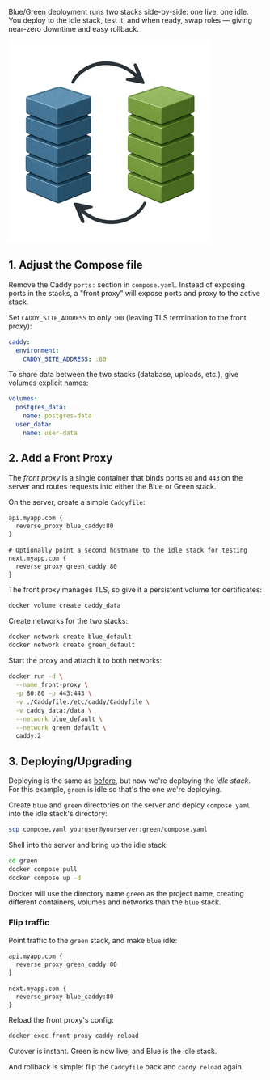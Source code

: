 Blue/Green deployment runs two stacks side-by-side: one live, one idle. You
deploy to the idle stack, test it, and when ready, swap roles — giving
near-zero downtime and easy rollback.

![Blue/Green](assets/bluegreen.png)

## 1. Adjust the Compose file

Remove the Caddy `ports:` section in `compose.yaml`. Instead of exposing ports
in the stacks, a "front proxy" will expose ports and proxy to the active stack.

Set `CADDY_SITE_ADDRESS` to only `:80` (leaving TLS termination to the front
proxy):

```yaml title="compose.yaml"
caddy:
  environment:
    CADDY_SITE_ADDRESS: :80
```

To share data between the two stacks (database, uploads, etc.), give volumes
explicit names:

```yaml title="compose.yaml"
volumes:
  postgres_data:
    name: postgres-data
  user_data:
    name: user-data
```

## 2. Add a Front Proxy

The _front proxy_ is a single container that binds ports `80` and `443` on the
server and routes requests into either the Blue or Green stack.

On the server, create a simple `Caddyfile`:

```caddyfile title="Caddyfile"
api.myapp.com {
  reverse_proxy blue_caddy:80
}

# Optionally point a second hostname to the idle stack for testing
next.myapp.com {
  reverse_proxy green_caddy:80
}
```

The front proxy manages TLS, so give it a persistent volume for certificates:

```sh
docker volume create caddy_data
```

Create networks for the two stacks:

```sh
docker network create blue_default
docker network create green_default
```

Start the proxy and attach it to both networks:

```sh
docker run -d \
  --name front-proxy \
  -p 80:80 -p 443:443 \
  -v ./Caddyfile:/etc/caddy/Caddyfile \
  -v caddy_data:/data \
  --network blue_default \
  --network green_default \
  caddy:2
```

## 3. Deploying/Upgrading

Deploying is the same as [before](deploying.md), but now we're deploying the
_idle stack_. For this example, `green` is idle so that's the one we're
deploying.

Create `blue` and `green` directories on the server and deploy `compose.yaml`
into the idle stack's directory:

```sh
scp compose.yaml youruser@yourserver:green/compose.yaml
```

Shell into the server and bring up the idle stack:

```sh
cd green
docker compose pull
docker compose up -d
```

Docker will use the directory name `green` as the project name, creating
different containers, volumes and networks than the `blue` stack.

### Flip traffic

Point traffic to the `green` stack, and make `blue` idle:

```caddyfile title="Caddyfile"
api.myapp.com {
  reverse_proxy green_caddy:80
}

next.myapp.com {
  reverse_proxy blue_caddy:80
}
```

Reload the front proxy's config:

```sh
docker exec front-proxy caddy reload
```

Cutover is instant. Green is now live, and Blue is the idle stack.

And rollback is simple: flip the `Caddyfile` back and `caddy reload` again.
